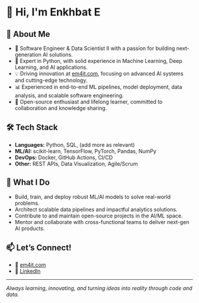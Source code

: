 # 👋 Hi, I'm Enkhbat E

## 🚀 About Me

- 🔎 Software Engineer & Data Scientist II with a passion for building next-generation AI solutions.
- 🐍 Expert in Python, with solid experience in Machine Learning, Deep Learning, and AI applications.
- 💡 Driving innovation at [em4it.com](https://em4it.com), focusing on advanced AI systems and cutting-edge technology.
- 📊 Experienced in end-to-end ML pipelines, model deployment, data analysis, and scalable software engineering.
- 🤝 Open-source enthusiast and lifelong learner, committed to collaboration and knowledge sharing.

## 🛠️ Tech Stack

- **Languages:** Python, SQL, (add more as relevant)
- **ML/AI:** scikit-learn, TensorFlow, PyTorch, Pandas, NumPy
- **DevOps:** Docker, GitHub Actions, CI/CD
- **Other:** REST APIs, Data Visualization, Agile/Scrum

## 🌟 What I Do

- Build, train, and deploy robust ML/AI models to solve real-world problems.
- Architect scalable data pipelines and impactful analytics solutions.
- Contribute to and maintain open-source projects in the AI/ML space.
- Mentor and collaborate with cross-functional teams to deliver next-gen AI products.

## 📫 Let’s Connect!

- 💼 [em4it.com](https://em4it.com)
- 💼 [LinkedIn](https://www.linkedin.com/in/enkhbat-enkhtaivan-63171556/)

---

*Always learning, innovating, and turning ideas into reality through code and data.*
